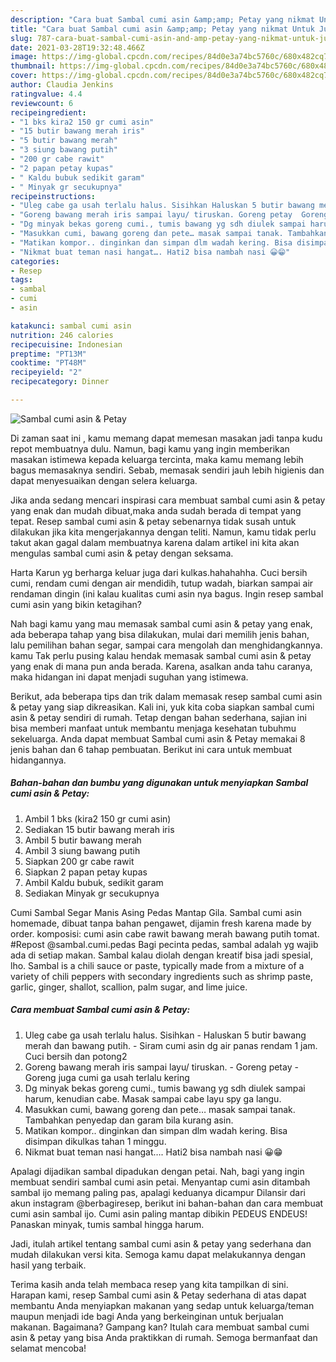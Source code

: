 ```yaml
---
description: "Cara buat Sambal cumi asin &amp;amp; Petay yang nikmat Untuk Jualan"
title: "Cara buat Sambal cumi asin &amp;amp; Petay yang nikmat Untuk Jualan"
slug: 787-cara-buat-sambal-cumi-asin-and-amp-petay-yang-nikmat-untuk-jualan
date: 2021-03-28T19:32:48.466Z
image: https://img-global.cpcdn.com/recipes/84d0e3a74bc5760c/680x482cq70/sambal-cumi-asin-petay-foto-resep-utama.jpg
thumbnail: https://img-global.cpcdn.com/recipes/84d0e3a74bc5760c/680x482cq70/sambal-cumi-asin-petay-foto-resep-utama.jpg
cover: https://img-global.cpcdn.com/recipes/84d0e3a74bc5760c/680x482cq70/sambal-cumi-asin-petay-foto-resep-utama.jpg
author: Claudia Jenkins
ratingvalue: 4.4
reviewcount: 6
recipeingredient:
- "1 bks kira2 150 gr cumi asin"
- "15 butir bawang merah iris"
- "5 butir bawang merah"
- "3 siung bawang putih"
- "200 gr cabe rawit"
- "2 papan petay kupas"
- " Kaldu bubuk sedikit garam"
- " Minyak gr secukupnya"
recipeinstructions:
- "Uleg cabe ga usah terlalu halus. Sisihkan Haluskan 5 butir bawang merah dan bawang putih. Siram cumi asin dg air panas rendam 1 jam. Cuci bersih dan potong2"
- "Goreng bawang merah iris sampai layu/ tiruskan. Goreng petay  Goreng juga cumi ga usah terlalu kering"
- "Dg minyak bekas goreng cumi., tumis bawang yg sdh diulek sampai harum, kenudian cabe. Masak sampai cabe layu spy ga langu."
- "Masukkan cumi, bawang goreng dan pete… masak sampai tanak. Tambahkan penyedap dan garam bila kurang asin."
- "Matikan kompor.. dinginkan dan simpan dlm wadah kering. Bisa disimpan dikulkas tahan 1 minggu."
- "Nikmat buat teman nasi hangat…. Hati2 bisa nambah nasi 😀😁"
categories:
- Resep
tags:
- sambal
- cumi
- asin

katakunci: sambal cumi asin 
nutrition: 246 calories
recipecuisine: Indonesian
preptime: "PT13M"
cooktime: "PT48M"
recipeyield: "2"
recipecategory: Dinner

---
```



![Sambal cumi asin &amp; Petay](https://img-global.cpcdn.com/recipes/84d0e3a74bc5760c/680x482cq70/sambal-cumi-asin-petay-foto-resep-utama.jpg)

Di zaman  saat ini , kamu memang dapat memesan masakan jadi tanpa kudu repot membuatnya dulu. Namun, bagi kamu yang ingin memberikan masakan istimewa kepada keluarga tercinta, maka kamu memang lebih bagus memasaknya sendiri. Sebab, memasak sendiri jauh lebih higienis dan dapat menyesuaikan dengan selera keluarga.

Jika anda sedang mencari inspirasi cara membuat sambal cumi asin &amp; petay yang enak dan mudah dibuat,maka anda sudah berada di tempat yang tepat. Resep sambal cumi asin &amp; petay  sebenarnya tidak susah untuk dilakukan jika kita mengerjakannya dengan teliti. Namun, kamu tidak perlu takut akan gagal dalam membuatnya 
karena dalam artikel ini kita akan mengulas sambal cumi asin &amp; petay dengan seksama.  

Harta Karun yg berharga keluar juga dari kulkas.hahahahha. Cuci bersih cumi, rendam cumi dengan air mendidih, tutup wadah, biarkan sampai air rendaman dingin (ini kalau kualitas cumi asin nya bagus. Ingin resep sambal cumi asin yang bikin ketagihan?

Nah bagi kamu yang mau memasak sambal cumi asin &amp; petay yang enak, ada beberapa tahap yang bisa dilakukan, mulai dari memilih jenis bahan, lalu pemilihan bahan segar, sampai cara mengolah dan menghidangkannya. kamu Tak perlu pusing kalau hendak memasak sambal cumi asin &amp; petay yang enak di mana pun anda berada. Karena, asalkan anda  tahu caranya, maka hidangan ini dapat menjadi suguhan yang istimewa.

Berikut, ada beberapa tips dan trik dalam memasak resep sambal cumi asin &amp; petay yang siap dikreasikan. Kali ini, yuk kita coba siapkan sambal cumi asin &amp; petay sendiri di rumah. Tetap dengan bahan sederhana, sajian ini bisa memberi manfaat untuk membantu menjaga kesehatan tubuhmu sekeluarga. Anda dapat membuat Sambal cumi asin &amp; Petay memakai 8 jenis bahan dan 6 tahap pembuatan. Berikut ini cara untuk membuat hidangannya.

<!--inarticleads1-->

##### Bahan-bahan dan bumbu yang digunakan untuk menyiapkan Sambal cumi asin &amp; Petay:

1. Ambil 1 bks (kira2 150 gr cumi asin)
1. Sediakan 15 butir bawang merah iris
1. Ambil 5 butir bawang merah
1. Ambil 3 siung bawang putih
1. Siapkan 200 gr cabe rawit
1. Siapkan 2 papan petay kupas
1. Ambil  Kaldu bubuk, sedikit garam
1. Sediakan  Minyak gr secukupnya


Cumi Sambal Segar Manis Asing Pedas Mantap Gila. Sambal cumi asin homemade, dibuat tanpa bahan pengawet, dijamin fresh karena made by order. komposisi: cumi asin cabe rawit bawang merah bawang putih tomat. #Repost @sambal.cumi.pedas Bagi pecinta pedas, sambal adalah yg wajib ada di setiap makan. Sambal kalau diolah dengan kreatif bisa jadi spesial, lho. Sambal is a chili sauce or paste, typically made from a mixture of a variety of chili peppers with secondary ingredients such as shrimp paste, garlic, ginger, shallot, scallion, palm sugar, and lime juice. 

<!--inarticleads2-->

##### Cara membuat Sambal cumi asin &amp; Petay:

1. Uleg cabe ga usah terlalu halus. Sisihkan - Haluskan 5 butir bawang merah dan bawang putih. - Siram cumi asin dg air panas rendam 1 jam. Cuci bersih dan potong2
1. Goreng bawang merah iris sampai layu/ tiruskan. - Goreng petay  - Goreng juga cumi ga usah terlalu kering
1. Dg minyak bekas goreng cumi., tumis bawang yg sdh diulek sampai harum, kenudian cabe. Masak sampai cabe layu spy ga langu.
1. Masukkan cumi, bawang goreng dan pete… masak sampai tanak. Tambahkan penyedap dan garam bila kurang asin.
1. Matikan kompor.. dinginkan dan simpan dlm wadah kering. Bisa disimpan dikulkas tahan 1 minggu.
1. Nikmat buat teman nasi hangat…. Hati2 bisa nambah nasi 😀😁


Apalagi dijadikan sambal dipadukan dengan petai. Nah, bagi yang ingin membuat sendiri sambal cumi asin petai. Menyantap cumi asin ditambah sambal ijo memang paling pas, apalagi keduanya dicampur Dilansir dari akun instagram @berbagiresep, berikut ini bahan-bahan dan cara membuat cumi asin sambal ijo. Cumi asin paling mantap dibikin PEDEUS ENDEUS! Panaskan minyak, tumis sambal hingga harum. 

Jadi, itulah artikel tentang  sambal cumi asin &amp; petay  yang sederhana dan mudah dilakukan versi kita. Semoga kamu dapat melakukannya dengan hasil yang terbaik. 

Terima kasih anda telah membaca resep yang kita tampilkan di sini. Harapan kami, resep  Sambal cumi asin &amp; Petay sederhana di atas dapat membantu Anda menyiapkan makanan yang sedap untuk keluarga/teman maupun menjadi ide bagi Anda yang berkeinginan untuk berjualan makanan. Bagaimana? Gampang kan? Itulah cara membuat sambal cumi asin &amp; petay yang bisa Anda praktikkan di rumah. Semoga bermanfaat dan selamat mencoba!


